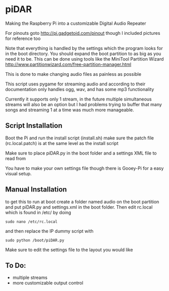 # piDAR
Making the Raspberry Pi into a customizable Digital Audio Repeater

For pinouts goto http://pi.gadgetoid.com/pinout though I included pictures for reference too

Note that everything is handled by the settings which the program looks for in the boot directory. You should expand the boot partition to as big as you need it to be. This can be done using tools like the MiniTool Partition Wizard http://www.partitionwizard.com/free-partition-manager.html

This is done to make changing audio files as painless as possible

This script uses pygame for streaming audio and according to their documentation only handles ogg, wav, and has some mp3 functionality

Currently it supports only 1 stream, in the future multiple simultaneous streams will also be an option but I had problems trying to buffer that many songs and streaming 1 at a time was much more manageable.

## Script Installation

Boot the Pi and run the install script (install.sh) make sure the patch file (rc.local.patch) is at the same level as the install script

Make sure to place piDAR.py in the boot folder and a settings XML file to read from

You have to make your own settings file though there is Gooey-Pi for a easy visual setup.

## Manual Installation

to get this to run at boot create a folder named audio on the boot partition and put piDAR.py and settings.xml in the boot folder. Then edit rc.local which is found in /etc/ by doing

    sudo nano /etc/rc.local
	
and then replace the IP dummy script with

    sudo python /boot/piDAR.py

Make sure to edit the settings file to the layout you would like
   
   
## To Do:
+ multiple streams
+ more customizable output control
